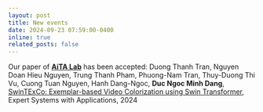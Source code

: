 ```yaml
---
layout: post
title: New events
date: 2024-09-23 07:59:00-0400
inline: true
related_posts: false
---
```

Our paper of [**AiTA Lab**](https://aita-lab.github.io/) has been accepted:
Duong Thanh Tran, Nguyen Doan Hieu Nguyen, Trung Thanh Pham, Phuong-Nam Tran, Thuy-Duong Thi Vu, Cuong Tuan Nguyen, Hanh Dang-Ngoc, **Duc Ngoc Minh Dang**, [SwinTExCo: Exemplar-based Video Colorization using Swin Transformer](https://doi.org/10.1016/j.eswa.2024.125437), Expert Systems with Applications, 2024
